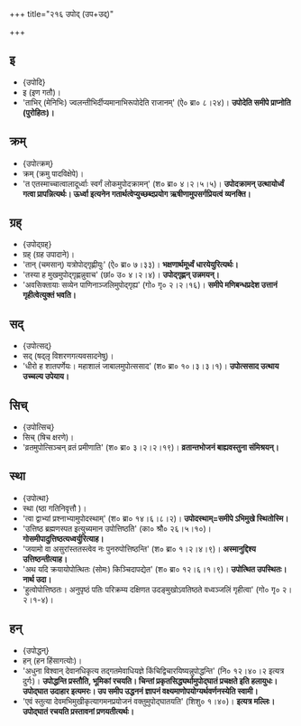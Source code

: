 +++
title="२१६ उपोद् (उप+उद्)"

+++

## इ
- {उपोदि}
- इ (इण गतौ)।
- 'ताभिर् (मेनिभिः) ज्वलन्तीभिर्दीप्यमानाभिरूपोदेति राजानम्' (ऐ० ब्रा० ८।२४)। **उपोदेति समीपे प्राप्नोति (पुरोहितः)।**

## क्रम्
- {उपोत्क्रम्}
- क्रम् (क्रमु पादविक्षेपे)।
- 'त एतस्माच्चात्वालादूर्ध्वाः स्वर्गं लोकमुपोदक्रामन्' (श० ब्रा० ४।२।५।५)। **उपोदक्रामन् उत्थायोर्ध्वं गत्वा प्रापन्नित्यर्थः। ऊर्ध्वा इत्यनेन गतार्थत्वेप्युच्छब्दप्रयोग ऋषीणामुपसर्गप्रियत्वं व्यनक्ति।**

## ग्रह्
- {उपोद्ग्रह्}
- ग्रह् (ग्रह उपादाने)।
- 'तान् (चमसान्) यत्रोपोद्गृह्णीयुः' (ऐ० ब्रा० ७।३३)। **भक्षणार्थमूर्ध्वं धारयेयुरित्यर्थः।**
- 'तस्या ह मुखमुपोद्गृह्णन्नुवाच' (छां० उ० ४।२।४)। **उपोद्गृह्णन् उन्नमयन्।**
- 'अवसिक्तायाः सव्येन पाणिनाञ्जलिमुपोद्गृह्य' (गो० गृ० २।२।१६)। **समीपे मणिबन्धप्रदेश उत्तानं गृहीत्वेत्युक्तं भवति।**

## सद्
- {उपोत्सद्}
- सद् (षद्लृ विशरणगत्यवसादनेषु)।
- 'धीरो ह शातपर्णेयः। महाशालं जाबालमुपोत्ससाद' (श० ब्रा० १०।३।३।१)। **उपोत्ससाद उत्थाय उच्चल्य उपेयाय।**

## सिच्
- {उपोत्सिच्}
- सिच् (षिच क्षरणे)।
- 'व्रतमुपोत्सिञ्चन् व्रतं प्रमीणाति' (श० ब्रा० ३।२।२।१९)। **व्रतान्तभोजनं बाह्यवस्तुना संमिश्रयन्।**

## स्था
- {उपोत्था}
- स्था (ष्ठा गतिनिवृत्तौ )।
- 'त्वा द्वाभ्यां प्रश्नाभ्यामुपोदस्थाम्' (श० ब्रा० १४।६।८।२)। **उपोदस्थाम्=समीपे ऽभिमुखे स्थितोस्मि।**
- 'उत्तिष्ठ ब्रह्मणस्पत इत्युच्यमान उपोत्तिष्ठति' (का० श्रौ० २६।५।१०)। **गोसमीपादुत्तिष्ठत्यध्वर्युरित्याह।**
- 'जयामो वा असुरांस्ततस्त्वेव नः पुनरुपोत्तिष्ठन्ति' (श० ब्रा० १।२।४।९)। **अस्मानुद्दिश्य उत्तिष्ठन्तीत्याह।**
- 'अथ यदि क्रयायोपोत्थितः (सोमः) किञ्चिदापद्येत' (श० ब्रा० १२।६।१।९)। **उपोत्थित उपस्थितः। नार्थ उदा।**
- 'हुत्वोपोत्तिष्ठतः। अनुपृष्ठं पतिः परिक्रम्य दक्षिणत उदङ्मुखोऽवतिष्ठते वध्वञ्जलिं गृहीत्वा' (गो० गृ० २।२।१-४)।

## हन्
- {उपोद्धन्}
- हन् (हन हिंसागत्योः)।
- 'अधुना विश्वान् देवानधिकृत्य तद्गतमेवाधियज्ञे किंचिद्विचारयिष्यन्नुपोद्धन्ति' (नि० १२।४०।२ इत्यत्र दुर्गः)। **उपोद्धन्ति प्रस्तौति, भूमिकां रचयति। चिन्तां प्रकृतसिद्ध्यर्थामुपोद्घातं प्रचक्षते इति हलायुधः। उपोद्घात उदाहार इत्यमरः। उप समीप उद्धननं ज्ञापनं वक्ष्यमाणोपयोग्यर्थवर्णनस्येति स्वामी।**
- 'एवं स्तुत्या देवमभिमुखीकृत्यागमनप्रयोजनं वक्तुमुपोद्घातयति' (शिशु० १।४०)। **इत्यत्र मल्लिः। उपोद्घातं रचयति प्रस्तावनां प्रणयतीत्यर्थः।**
